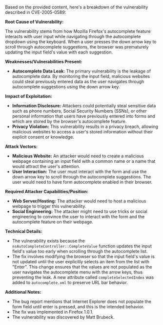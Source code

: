 Based on the provided content, here's a breakdown of the vulnerability described in CVE-2005-0589:

**Root Cause of Vulnerability:**

The vulnerability stems from how Mozilla Firefox's autocomplete feature interacts with user input while navigating through the autocomplete dropdown using the keyboard. When a user presses the down arrow key to scroll through autocomplete suggestions, the browser was prematurely updating the input field's value with each suggestion.

**Weaknesses/Vulnerabilities Present:**

*   **Autocomplete Data Leak:** The primary vulnerability is the leakage of autocomplete data. By monitoring the input field, malicious websites could steal previously entered data as the user navigates through autocomplete suggestions using the down arrow key.

**Impact of Exploitation:**

*   **Information Disclosure:** Attackers could potentially steal sensitive data such as phone numbers, Social Security Numbers (SSNs), or other personal information that users have previously entered into forms and which are stored by the browser's autocomplete feature.
*   **Privacy Violation:** This vulnerability results in a privacy breach, allowing malicious websites to access a user's stored information without their explicit consent or knowledge.

**Attack Vectors:**

*   **Malicious Website:** An attacker would need to create a malicious webpage containing an input field with a common name or a name that would attract the user's attention.
*   **User Interaction:** The user must interact with the form and use the down arrow key to scroll through the autocomplete suggestions. The user would need to have form autocomplete enabled in their browser.

**Required Attacker Capabilities/Position:**

*   **Web Server/Hosting:** The attacker would need to host a malicious webpage to trigger this vulnerability.
*   **Social Engineering:** The attacker might need to use tricks or social engineering to convince the user to interact with the form and the autocomplete feature on their webpage.

**Technical Details:**

*   The vulnerability exists because the `nsAutoCompleteController::CompleteValue` function updates the input field's value too early when scrolling through the autocomplete list.
*   The fix involves modifying the browser so that the input field's value is not updated until the user explicitly selects an item from the list with "Enter". This change ensures that the values are not populated as the user navigates the autocomplete menu with the arrow keys, thus preventing the leak. A new attribute called `completeSelectedIndex` was added to `autocomplete.xml` to preserve URL bar behavior.

**Additional Notes:**
*   The bug report mentions that Internet Explorer does not populate the form field until enter is pressed, and this is the intended behavior.
*   The fix was implemented in Firefox 1.0.1.
*   The vulnerability was discovered by Matt Brubeck.
